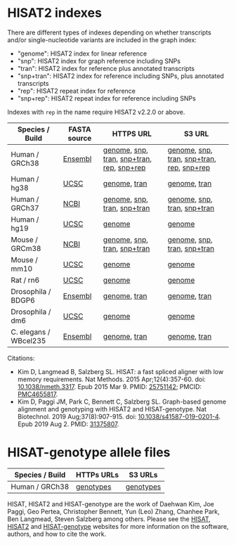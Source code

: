 # HISAT2 indexes

There are different types of indexes depending on whether transcripts and/or single-nucleotide variants are included in the graph index:

* "genome": HISAT2 index for linear reference
* "snp": HISAT2 index for graph reference including SNPs
* "tran": HISAT2 index for reference plus annotated transcripts
* "snp+tran": HISAT2 index for reference including SNPs, plus annotated transcripts
* "rep": HISAT2 repeat index for reference
* "snp+rep": HISAT2 repeat index for reference including SNPs

Indexes with `rep` in the name require HISAT2 v2.2.0 or above.

<div class="datatable-begin"></div>

Species / Build         | FASTA source                    | HTTPS URL                                                                                                                                                         | S3 URL
----------------------- | ------------------------------- | ----------------------------------------------------------------------------------------------------------------------------------------------------------------- | ------
Human      / GRCh38     | [Ensembl][ht2_grch38_source]    | [genome][ht2_grch38_genome], [snp][ht2_grch38_snp], [tran][ht2_grch38_tran], [snp+tran][ht2_grch38_snptran], [rep][ht2_grch38_rep], [snp+rep][ht2_grch38_snprep]  | [genome][ht2_grch38_genome_s3], [snp][ht2_grch38_snp_s3], [tran][ht2_grch38_tran_s3], [snp+tran][ht2_grch38_snptran_s3], [rep][ht2_grch38_rep_s3], [snp+rep][ht2_grch38_snprep_s3]
Human      / hg38       | [UCSC][ht2_hg38_source]         | [genome][ht2_hg38_genome], [tran][ht2_hg38_tran]                                                                                                                  | [genome][ht2_hg38_genome_s3], [tran][ht2_hg38_tran_s3]
Human      / GRCh37     | [NCBI][ht2_grch37_source]       | [genome][ht2_grch37_genome], [snp][ht2_grch37_snp], [tran][ht2_grch37_tran], [snp+tran][ht2_grch37_snptran]                                                       | [genome][ht2_grch37_genome_s3], [snp][ht2_grch37_snp_s3], [tran][ht2_grch37_tran_s3], [snp+tran][ht2_grch37_snptran_s3]
Human      / hg19       | [UCSC][ht2_hg19_source]         | [genome][ht2_hg19_genome]                                                                                                                                         | [genome][ht2_hg19_genome_s3]
Mouse      / GRCm38     | [NCBI][ht2_grcm38_source]       | [genome][ht2_grcm38_genome], [snp][ht2_grcm38_snp], [tran][ht2_grcm38_tran], [snp+tran][ht2_grcm38_snptran]                                                       | [genome][ht2_grcm38_genome_s3], [snp][ht2_grcm38_snp_s3], [tran][ht2_grcm38_tran_s3], [snp+tran][ht2_grcm38_snptran_s3]
Mouse      / mm10       | [UCSC][ht2_mm10_source]         | [genome][ht2_mm10_genome]                                                                                                                                         | [genome][ht2_mm10_genome_s3] 
Rat        / rn6        | [UCSC][ht2_rn6_source]          | [genome][ht2_rn6_genome]                                                                                                                                          | [genome][ht2_rn6_genome_s3]
Drosophila / BDGP6      | [Ensembl][ht2_bdgp6_source]     | [genome][ht2_bdgp6_genome], [tran][ht2_bdgp6_tran]                                                                                                                | [genome][ht2_bdgp6_genome_s3], [tran][ht2_bdgp6_tran_s3]
Drosophila / dm6        | [UCSC][ht2_dm6_source]          | [genome][ht2_dm6_genome]                                                                                                                                          | [genome][ht2_dm6_genome_s3] 
C. elegans / WBcel235   | [Ensembl][ht2_wbcel235_source]  | [genome][ht2_wbcel235_genome], [tran][ht2_wbcel235_tran]                                                                                                          | [genome][ht2_wbcel235_genome_s3], [tran][ht2_wbcel235_tran_s3]

<div class="datatable-end"></div>

[ht2_grch38_source]: https://github.com/DaehwanKimLab/hisat2/blob/master/scripts/make_grch38.sh
[ht2_grch38_genome]: https://genome-idx.s3.amazonaws.com/hisat/grch38_genome.tar.gz
[ht2_grch38_genome_s3]: s3://genome-idx/hisat/grch38_genome.tar.gz
[ht2_grch38_snp]: https://genome-idx.s3.amazonaws.com/hisat/grch38_snp.tar.gz
[ht2_grch38_snp_s3]: s3://genome-idx/hisat/grch38_snp.tar.gz
[ht2_grch38_tran]: https://genome-idx.s3.amazonaws.com/hisat/grch38_tran.tar.gz
[ht2_grch38_tran_s3]: s3://genome-idx/hisat/grch38_tran.tar.gz
[ht2_grch38_snptran]: https://genome-idx.s3.amazonaws.com/hisat/grch38_snp_tran.tar.gz
[ht2_grch38_snptran_s3]: s3://genome-idx/hisat/grch38_snp_tran.tar.gz
[ht2_grch38_rep]: https://genome-idx.s3.amazonaws.com/hisat/grch38_rep.tar.gz
[ht2_grch38_rep_s3]: s3://genome-idx/hisat/grch38_rep.tar.gz
[ht2_grch38_snprep]: https://genome-idx.s3.amazonaws.com/hisat/grch38_snprep.tar.gz
[ht2_grch38_snprep_s3]: s3://genome-idx/hisat/grch38_snprep.tar.gz

[ht2_hg38_source]: https://github.com/DaehwanKimLab/hisat2/blob/master/scripts/make_hg38.sh
[ht2_hg38_genome]: https://genome-idx.s3.amazonaws.com/hisat/hg38.tar.gz
[ht2_hg38_genome_s3]: s3://genome-idx/hisat/hg38.tar.gz
[ht2_hg38_tran]: https://genome-idx.s3.amazonaws.com/hisat/hg38_tran.tar.gz
[ht2_hg38_tran_s3]: s3://genome-idx/hisat/hg38_tran.tar.gz

[ht2_grch37_source]: https://github.com/infphilo/hisat2/blob/master/scripts/make_grch37.sh
[ht2_grch37_genome]: https://genome-idx.s3.amazonaws.com/hisat/grch37_genome.tar.gz
[ht2_grch37_genome_s3]: s3://genome-idx/hisat/grch37_genome.tar.gz
[ht2_grch37_snp]: https://genome-idx.s3.amazonaws.com/hisat/grch37_snp.tar.gz
[ht2_grch37_snp_s3]: s3://genome-idx/hisat/grch37_snp.tar.gz
[ht2_grch37_tran]: https://genome-idx.s3.amazonaws.com/hisat/grch37_tran.tar.gz
[ht2_grch37_tran_s3]: s3://genome-idx/hisat/grch37_tran.tar.gz
[ht2_grch37_snptran]: https://genome-idx.s3.amazonaws.com/hisat/grch37_snptran.tar.gz
[ht2_grch37_snptran_s3]: s3://genome-idx/hisat/grch37_snptran.tar.gz

[ht2_hg19_source]: https://github.com/DaehwanKimLab/hisat2/blob/master/scripts/make_hg19.sh
[ht2_hg19_genome]: https://genome-idx.s3.amazonaws.com/hisat/hg19_genome.tar.gz
[ht2_hg19_genome_s3]: s3://genome-idx/hisat/hg19_genome.tar.gz

[ht2_grcm38_source]: https://github.com/infphilo/hisat2/blob/master/scripts/make_grcm38.sh
[ht2_grcm38_genome]: https://genome-idx.s3.amazonaws.com/hisat/grcm38_genome.tar.gz
[ht2_grcm38_genome_s3]: s3://genome-idx/hisat/grcm38_genome.tar.gz
[ht2_grcm38_snp]: https://genome-idx.s3.amazonaws.com/hisat/grcm38_snp.tar.gz
[ht2_grcm38_snp_s3]: s3://genome-idx/hisat/grcm38_snp.tar.gz
[ht2_grcm38_tran]: https://genome-idx.s3.amazonaws.com/hisat/grcm38_tran.tar.gz
[ht2_grcm38_tran_s3]: s3://genome-idx/hisat/grcm38_tran.tar.gz
[ht2_grcm38_snptran]: https://genome-idx.s3.amazonaws.com/hisat/grcm38_snptran.tar.gz
[ht2_grcm38_snptran_s3]: s3://genome-idx/hisat/grcm38_snptran.tar.gz

[ht2_mm10_source]: https://github.com/DaehwanKimLab/hisat2/blob/master/scripts/make_mm10.sh
[ht2_mm10_genome]: https://genome-idx.s3.amazonaws.com/hisat/mm10_genome.tar.gz
[ht2_mm10_genome_s3]: s3://genome-idx/hisat/mm10_genome.tar.gz

[ht2_rn6_source]: https://github.com/DaehwanKimLab/hisat2/blob/master/scripts/make_rn6.sh
[ht2_rn6_genome]: https://genome-idx.s3.amazonaws.com/hisat/rn6_genome.tar.gz
[ht2_rn6_genome_s3]: s3://genome-idx/hisat/rn6_genome.tar.gz

[ht2_bdgp6_source]: https://github.com/infphilo/hisat2/blob/master/scripts/make_bdgp6.sh
[ht2_bdgp6_genome]: https://genome-idx.s3.amazonaws.com/hisat/bdgp6.tar.gz
[ht2_bdgp6_genome_s3]: s3://genome-idx/hisat/bdgp6.tar.gz
[ht2_bdgp6_tran]: https://genome-idx.s3.amazonaws.com/hisat/bdgp6_tran.tar.gz
[ht2_bdgp6_tran_s3]: s3://genome-idx/hisat/bdgp6_tran.tar.gz

[ht2_dm6_source]: https://github.com/infphilo/hisat2/blob/master/scripts/make_dm6.sh
[ht2_dm6_genome]: https://genome-idx.s3.amazonaws.com/hisat/dm6.tar.gz
[ht2_dm6_genome_s3]: s3://genome-idx/hisat/dm6.tar.gz

[ht2_wbcel235_source]: https://github.com/infphilo/hisat2/blob/master/scripts/make_wbcel235.sh
[ht2_wbcel235_genome]: https://genome-idx.s3.amazonaws.com/hisat/wbcel235.tar.gz
[ht2_wbcel235_genome_s3]: s3://genome-idx/hisat/wbcel235.tar.gz
[ht2_wbcel235_tran]: https://genome-idx.s3.amazonaws.com/hisat/wbcel235_tran.tar.gz
[ht2_wbcel235_tran_s3]: s3://genome-idx/hisat/wbcel235_tran.tar.gz

Citations:

* Kim D, Langmead B, Salzberg SL. HISAT: a fast spliced aligner with low memory
requirements. Nat Methods. 2015 Apr;12(4):357-60. doi: [10.1038/nmeth.3317](https://doi.org/10.1038/nmeth.3317). Epub
2015 Mar 9. PMID: [25751142](https://pubmed.ncbi.nlm.nih.gov/25751142/); PMCID: [PMC4655817](https://www.ncbi.nlm.nih.gov/pmc/articles/PMC4655817/).
* Kim D, Paggi JM, Park C, Bennett C, Salzberg SL. Graph-based genome alignment
and genotyping with HISAT2 and HISAT-genotype. Nat Biotechnol. 2019
Aug;37(8):907-915. doi: [10.1038/s41587-019-0201-4](https://doi.org/10.1038/s41587-019-0201-4). Epub 2019 Aug 2. PMID:
[31375807](https://pubmed.ncbi.nlm.nih.gov/31375807/).

# HISAT-genotype allele files

Species / Build | HTTPs URLs | S3 URLs
------- | ---------  | ------------
Human / GRCh38 | [genotypes][htg_genotypes] | [genotypes][htg_genotypes_s3]

[htg_genotypes]: https://genome-idx.s3.amazonaws.com/hisat/genotype_genome_20180128.tar.gz
[htg_genotypes_s3]: s3://genome-idx/hisat/genotype_genome_20180128.tar.gz

HISAT, HISAT2 and HISAT-genotype are the work of
Daehwan Kim,
Joe Paggi,
Geo Pertea,
Christopher Bennett,
Yun (Leo) Zhang,
Chanhee Park,
Ben Langmead,
Steven Salzberg among others.
Please see the [HISAT],
[HISAT2]
and [HISAT-genotype] websites for more information on the software, authors, and how to cite the work.

[HISAT]: http://www.ccb.jhu.edu/software/hisat
[HISAT2]: https://daehwankimlab.github.io/hisat2/
[HISAT-genotype]: https://daehwankimlab.github.io/hisat-genotype/